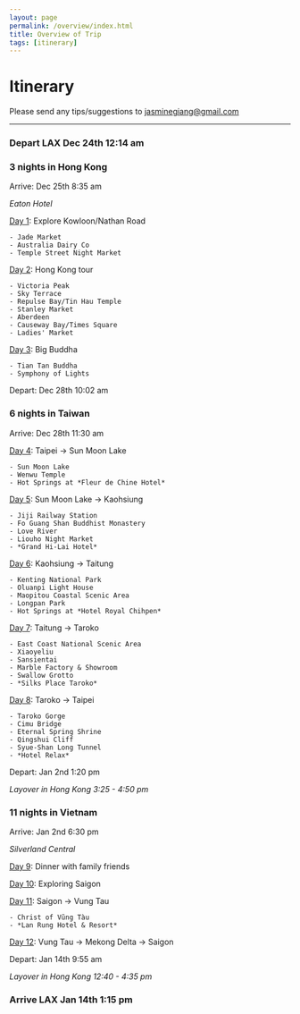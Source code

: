 ```yaml
---
layout: page
permalink: /overview/index.html
title: Overview of Trip
tags: [itinerary]
---
```


# Itinerary

Please send any tips/suggestions to <a href="mailto:{{ site.social.email}}">jasminegiang@gmail.com</a> 

---

### Depart LAX Dec 24th 12:14 am

### **3 nights in Hong Kong**
Arrive: Dec 25th 8:35 am

*Eaton Hotel*

[Day 1](http://jmoney.rocks/asia/hong%20kong/hong-kong-1/): Explore Kowloon/Nathan Road
    
    - Jade Market
    - Australia Dairy Co
    - Temple Street Night Market

[Day 2](http://jmoney.rocks/asia/hong%20kong/hong-kong-2/): Hong Kong tour
    
    - Victoria Peak
    - Sky Terrace
    - Repulse Bay/Tin Hau Temple
    - Stanley Market
    - Aberdeen
    - Causeway Bay/Times Square
    - Ladies' Market

[Day 3](http://jmoney.rocks/asia/hong%20kong/hong-kong-3/): Big Buddha

    - Tian Tan Buddha
    - Symphony of Lights

Depart: Dec 28th 10:02 am

### **6 nights in Taiwan**
Arrive: Dec 28th 11:30 am

[Day 4](http://jmoney.rocks/asia/taiwan/taiwan-1/): Taipei -> Sun Moon Lake

    - Sun Moon Lake
    - Wenwu Temple
    - Hot Springs at *Fleur de Chine Hotel*

[Day 5](http://jmoney.rocks/asia/taiwan/taiwan-2/): Sun Moon Lake -> Kaohsiung

    - Jiji Railway Station
    - Fo Guang Shan Buddhist Monastery
    - Love River
    - Liouho Night Market
    - *Grand Hi-Lai Hotel*

[Day 6](http://jmoney.rocks/asia/taiwan/taiwan-3/): Kaohsiung -> Taitung

    - Kenting National Park
    - Oluanpi Light House
    - Maopitou Coastal Scenic Area
    - Longpan Park
    - Hot Springs at *Hotel Royal Chihpen*

[Day 7](http://jmoney.rocks/asia/taiwan/taiwan-4/): Taitung -> Taroko

    - East Coast National Scenic Area
    - Xiaoyeliu
    - Sansientai
    - Marble Factory & Showroom
    - Swallow Grotto
    - *Silks Place Taroko*

[Day 8](http://jmoney.rocks/asia/taiwan/taiwan-5/): Taroko -> Taipei
    
    - Taroko Gorge
    - Cimu Bridge
    - Eternal Spring Shrine
    - Qingshui Cliff
    - Syue-Shan Long Tunnel
    - *Hotel Relax*

Depart: Jan 2nd 1:20 pm

*Layover in Hong Kong 3:25 - 4:50 pm*

### **11 nights in Vietnam**
Arrive: Jan 2nd 6:30 pm

*Silverland Central*

[Day 9](http://jmoney.rocks/asia/vietnam/vietnam-01/): Dinner with family friends

[Day 10](http://jmoney.rocks/asia/vietnam/vietnam-02/): Exploring Saigon

[Day 11](http://jmoney.rocks/asia/vietnam/vietnam-03/): Saigon -> Vung Tau

    - Christ of Vũng Tàu
    - *Lan Rung Hotel & Resort*

[Day 12](http://jmoney.rocks/asia/vietnam/vietnam-04/): Vung Tau -> Mekong Delta -> Saigon

Depart: Jan 14th 9:55 am

*Layover in Hong Kong 12:40 - 4:35 pm*

### Arrive LAX Jan 14th 1:15 pm

